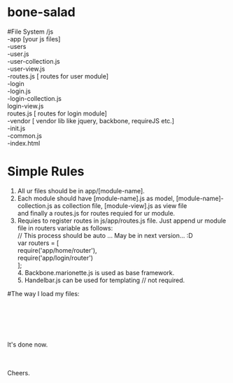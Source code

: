 # bone-salad

#File System
/js<br />
  -app    [your js files]<br />
    -users<br />
      -user.js<br />
      -user-collection.js<br />
      -user-view.js<br />
      -routes.js   [ routes for user module]<br />
    -login<br />
      -login.js<br />
      -login-collection.js<br />
      login-view.js<br />
      routes.js    [ routes for login module]<br />
  -vendor [ vendor lib like jquery, backbone, requireJS etc.]<br />
  -init.js<br />
  -common.js<br />
  -index.html<br />
  
  # Simple Rules
  1. All ur files should be in app/[module-name].<br />
  2. Each module should have [module-name].js as model, [module-name]-collection.js as collection file, [module-view].js as view file<br />
     and finally a routes.js for routes requied for ur module.<br />
  3. Requies to register routes in js/app/routes.js file. Just append ur module file in routers variable as follows:<br />
      // This process should be auto ... May be in next version... :D<br />
      var routers  = [<br />
						require('app/home/router'),<br />
						require('app/login/router')<br />
					];<br />
	4. Backbone.marionette.js is used as base framework.<br />
	5. Handelbar.js can be used for templating // not required.<br />

#The way I load my files:
	<script src="js/vendor/jquery.js"></script><br />
  	<script src="js/vendor/handlebars.js"></script><br />
  	<script src="js/vendor/underscore.js"></script><br />
  	<script src="js/vendor/backbone.js"></script><br />
  	<script src="js/vendor/backbone.marionette.js"></script><br />
  	<script data-main="init" src="js/vendor/require.js"></script><br />

It's done now.<br /><br /><br />

Cheers.<br />
